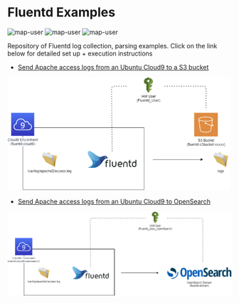 # Fluentd Examples

<img width="275" alt="map-user" src="https://img.shields.io/badge/cloudformation template deployments-3-blue"> <img width="85" alt="map-user" src="https://img.shields.io/badge/views-074-green"> <img width="125" alt="map-user" src="https://img.shields.io/badge/unique visits-015-green">

Repository of Fluentd log collection, parsing examples. Click on the link below for detailed set up + execution instructions

- [Send Apache access logs from an Ubuntu Cloud9 to a S3 bucket](https://github.com/ev2900/Fluentd_Examples/tree/main/Cloud9_Apache_Logs_S3)

<img width="500" alt="Fluentd_cloud9_Architecture" src="https://github.com/ev2900/CloudFormation_Examples/blob/main/Architecture%20Diagrams%20for%20README/Fluentd_Cloud9_yml.png">

- [Send Apache access logs from an Ubuntu Cloud9 to OpenSearch](https://github.com/ev2900/Fluentd_Examples/tree/main/Cloud9_Apache_Logs_OpenSearch)

<img width="650" alt="Fluentd_cloud9_Architecture" src="https://github.com/ev2900/CloudFormation_Examples/blob/main/Architecture%20Diagrams%20for%20README/fluentd_cloud9_opensearch_yml.png">

